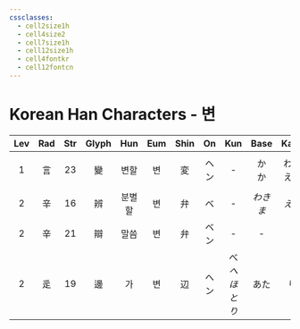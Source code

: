 ```yaml
---
cssclasses:
  - cell2size1h
  - cell4size2
  - cell7size1h
  - cell12size1h
  - cell4fontkr
  - cell12fontcn
---
```


# Korean Han Characters - 변

| Lev | Rad | Str | Glyph | Hun | Eum | Shin | On  |       Kun       |  Base  |   Kana   | Simp | Man  | Can  |        Viet        |
| :-: | :-: | :-: | :---: | :-: | :-: | :--: | :-: | :-------------: | :----: | :------: | :--: | :--: | :--: | :----------------: |
|  1  |  言  | 23  |   變   | 변할  |  변  |  変   | ヘン  |        -        | か<br>か | わる<br>える |  变   | biàn | bin3 | biến<br>bén<br>bến |
|  2  |  辛  | 16  |   辨   | 분별할 |  변  |  弁   |  ベ  |        -        | *わきま*  |   *える*   |  -   | biàn | bin6 |    biện<br>bẹn     |
|  2  |  辛  | 21  |   辯   | 말씀  |  변  |  弁   | ベン  |        -        |   -    |    -     |  -   | biàn | bin6 |        biện        |
|  2  |  辵  | 19  |   邊   |  가  |  변  |  辺   | ヘン  | べ<br>*へ<br>ほとり* |   あた   |    り     |  边   | biān | bin1 |        biên        |
